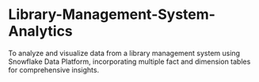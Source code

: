 # Library-Management-System-Analytics
To analyze and visualize data from a library management system using Snowflake  Data Platform, incorporating multiple fact and dimension tables for comprehensive insights.
